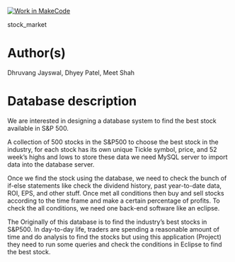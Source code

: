 [![Work in MakeCode](https://classroom.github.com/assets/work-in-make-code-c53f0c86300af1a64cdd5dc830e2509efd17c8cb483a722cacaee84d10eb8ec9.svg)](https://classroom.github.com/online_ide?assignment_repo_id=5817044&assignment_repo_type=AssignmentRepo)

stock_market

# Author(s)
Dhruvang Jayswal, Dhyey Patel, Meet Shah

# Database description
We are interested in designing a database system to find the best stock available in S&P 500. 

A collection of 500 stocks in the S&P500 to choose the best stock in the industry, for each stock has its own unique Tickle symbol, price, and 52 week’s highs and lows to store these data we need MySQL server to import data into the database server. 

Once we find the stock using the database, we need to check the bunch of if-else statements like check the dividend history, past year-to-date data, ROI, EPS, and other stuff. Once met all conditions then buy and sell stocks according to the time frame and make a certain percentage of profits. To check the all conditions, we need one back-end software like an eclipse.

The Originally of this database is to find the industry’s best stocks in S&P500. In day-to-day life, traders are spending a reasonable amount of time and do analysis to find the stocks but using this application (Project) they need to run some queries and check the conditions in Eclipse to find the best stock. 


